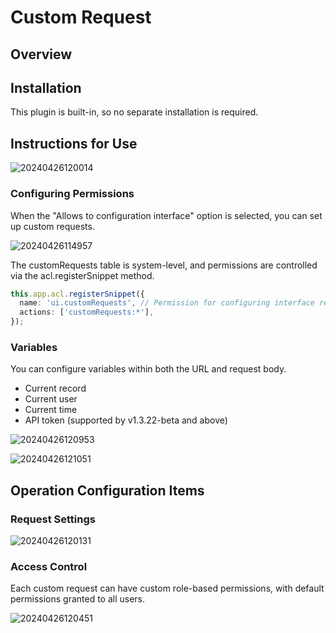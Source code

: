 # Custom Request
<PluginInfo name="action-custom-request"></PluginInfo>

## Overview

## Installation

This plugin is built-in, so no separate installation is required.

## Instructions for Use

![20240426120014](https://nocobase-docs.oss-cn-beijing.aliyuncs.com/20240426120014.png)

### Configuring Permissions

When the "Allows to configuration interface" option is selected, you can set up custom requests.

![20240426114957](https://nocobase-docs.oss-cn-beijing.aliyuncs.com/20240426114957.png)

The customRequests table is system-level, and permissions are controlled via the acl.registerSnippet method.

```typescript
this.app.acl.registerSnippet({
  name: 'ui.customRequests', // Permission for configuring interface related to ui.*
  actions: ['customRequests:*'],
});
```
### Variables

You can configure variables within both the URL and request body.

- Current record
- Current user
- Current time
- API token (supported by v1.3.22-beta and above)

![20240426120953](https://nocobase-docs.oss-cn-beijing.aliyuncs.com/20240426120953.png)

![20240426121051](https://nocobase-docs.oss-cn-beijing.aliyuncs.com/20240426121051.png)

## Operation Configuration Items

### Request Settings

![20240426120131](https://nocobase-docs.oss-cn-beijing.aliyuncs.com/20240426120131.png)

### Access Control

Each custom request can have custom role-based permissions, with default permissions granted to all users.

![20240426120451](https://nocobase-docs.oss-cn-beijing.aliyuncs.com/20240426120451.png)
